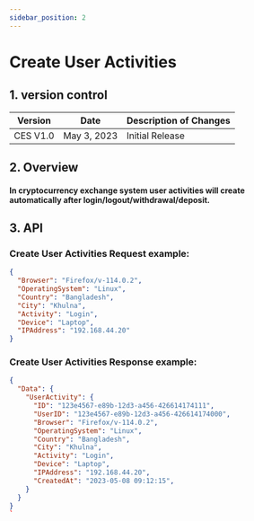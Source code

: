 ```yaml
---
sidebar_position: 2
---
```


# Create User Activities

## 1. version control

| Version  | Date        | Description of Changes |
| -------- | ----------- | ---------------------- |
| CES V1.0 | May 3, 2023 | Initial Release        |

## 2. Overview

#### In cryptocurrency exchange system user activities will create automatically after login/logout/withdrawal/deposit.


## 3. API

### Create User Activities Request example:

```json
{
  "Browser": "Firefox/v-114.0.2",
  "OperatingSystem": "Linux",
  "Country": "Bangladesh",
  "City": "Khulna",
  "Activity": "Login",
  "Device": "Laptop",
  "IPAddress": "192.168.44.20"
}
```

### Create User Activities Response example:

```json
{
  "Data": {
    "UserActivity": {
      "ID": "123e4567-e89b-12d3-a456-426614174111",
      "UserID": "123e4567-e89b-12d3-a456-426614174000", 
      "Browser": "Firefox/v-114.0.2",
      "OperatingSystem": "Linux",
      "Country": "Bangladesh",
      "City": "Khulna",
      "Activity": "Login",
      "Device": "Laptop",
      "IPAddress": "192.168.44.20",
      "CreatedAt": "2023-05-08 09:12:15",
    }
  }
}
`